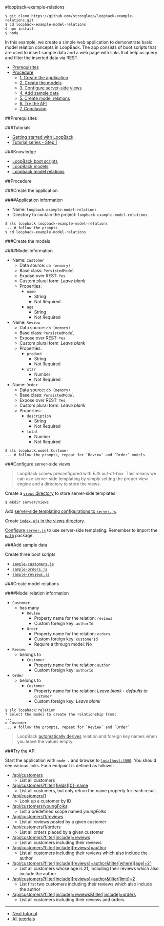 #loopback-example-relations

```
$ git clone https://github.com/strongloop/loopback-example-relations.git
$ cd loopback-example-model-relations
$ npm install
$ node .
```

In this example, we create a simple web application to demonstrate basic model
relation concepts in LoopBack. The app consists of boot scripts that are used to
insert sample data and a web page with links that help us query and filter the
inserted data via REST.

- [Prerequisites](#prerequisites)
- [Procedure](#procedure)
  - [1. Create the application](#1-create-the-application)
  - [2. Create the models](#2-create-the-models)
  - [3. Configure server-side views](#3-configure-server-side-views)
  - [4. Add sample data](#4-add-sample-data)
  - [5. Create model relations](#5-create-model-relations)
  - [6. Try the API](#6-try-the-api)
  - [7. Conclusion](#7-conclusion)

##Prerequisites

###Tutorials

- [Getting started with LoopBack](https://github.com/strongloop/loopback-getting-started)
- [Tutorial series - Step 1](https://github.com/strongloop/loopback-example#step1)

###Knowledge

- [LoopBack boot scripts](http://docs.strongloop.com/display/LB/Defining+boot+scripts)
- [LoopBack models](http://docs.strongloop.com/display/LB/Defining+models)
- [Loopback model relations](http://docs.strongloop.com/display/LB/Define+model+relations)

##Procedure

###Create the application

####Application information

- Name: `loopback-example-model-relations`
- Directory to contain the project: `loopback-example-model-relations`

```
$ slc loopback loopback-example-model-relations
... # follow the prompts
$ cd loopback-example-model-relations
```

###Create the models

####Model information

- Name: `Customer`
  - Data source: `db (memory)`
  - Base class: `PersistedModel`
  - Expose over REST: `Yes`
  - Custom plural form: *Leave blank*
  - Properties:
    - `name`
      - String
      - Not Required
    - `age`
      - String
      - Not Required
- Name: `Review`
  - Data source: `db (memory)`
  - Base class: `PersistedModel`
  - Expose over REST: `Yes`
  - Custom plural form: *Leave blank*
  - Properties:
    - `product`
      - String
      - Not Required
    - `star`
      - Number
      - Not Required
- Name: `Order`
  - Data source: `db (memory)`
  - Base class: `PersistedModel`
  - Expose over REST: `Yes`
  - Custom plural form: *Leave blank*
  - Properties:
    - `description`
      - String
      - Not Required
    - `total`
      - Number
      - Not Required

```
$ slc loopback:model Customer
... # follow the prompts, repeat for `Review` and `Order` models
```

###Configure server-side views

> LoopBack comes preconfigured with EJS out-of-box. This means we can use
> server-side templating by simply setting the proper view engine and a
> directory to store the views.

Create a [`views` directory](/server/views) to store server-side templates.

```
$ mkdir server/views
```

Add [server-side templating configurations to `server.js`](/server/server.js#L11-L20).

Create [`index.ejs` in the views directory](/server/views/index.ejs).

[Configure `server.js`](/server/server.js#L11-L20) to use server-side
templating. Remember to import the [`path`](/server/server.js#L3) package.

###Add sample data

Create three boot scripts:

- [`sample-customers.js`](/server/boot/sample-customers.js)
- [`sample-orders.js`](/server/boot/sample-orders.js)
- [`sample-reviews.js`](/server/boot/sample-reviews.js)

###Create model relations

####Model relation information

- `Customer`
  - has many
    - `Review`
      - Property name for the relation: `reviews`
      - Custom foreign key: `authorId`
    - `Order`
      - Property name for the relation: `orders`
      - Custom foreign key: `customerId`
      - Require a through model: No
- `Review`
  - belongs to
    - `Customer`
      - Property name for the relation: `author`
      - Custom foreign key: `authorId`
- `Order`
  - belongs to
    - `Customer`
      - Property name for the relation: *Leave blank - defaults to `customer`*
      - Custom foreign key: *Leave blank*

```
$ slc loopback:relation
? Select the model to create the relationship from:
...
> Customer
... # follow the prompts, repeat for `Review` and `Order`
```

> LoopBack [automatically derives](http://docs.strongloop.com/display/LB/BelongsTo+relations#BelongsTorelations-Overview)
> relation and foreign key names when you leave the values empty.

###Try the API

Start the application with `node .` and browse to [`localhost:3000`][localhost].
You should see various links. Each endpoint is defined as follows:

- [/api/customers](http://localhost:3000/api/customers)
  - List all customers
- [/api/customers?filter[fields][0]=name](http://localhost:3000/api/customers?filter[fields][0]=name)
  - List all customers, but only return the name property for each result
- [/api/customers/1](http://localhost:3000/api/customers/1)
  - Look up a customer by ID
- [/api/customers/youngFolks](http://localhost:3000/api/customers/youngFolks)
  - List a predefined scope named *youngFolks*
- [/api/customers/1/reviews](http://localhost:3000/api/customers/1/reviews)
  - List all reviews posted by a given customer
- [/api/customers/1/orders](http://localhost:3000/api/customers/1/orders)
  - List all orders placed by a given customer
- [/api/customers?filter[include]=reviews](http://localhost:3000/api/customers?filter[include]=reviews)
  - List all customers including their reviews
- [/api/customers?filter[include][reviews]=author](http://localhost:3000/api/customers?filter[include][reviews]=author)
  - List all customers including their reviews which also include the author
- [/api/customers?filter[include][reviews]=author&filter[where][age]=21](http://localhost:3000/api/customers?filter[include][reviews]=author&filter[where][age]=21)
  - List all customers whose age is 21, including their reviews which also include the author
- [/api/customers?filter[include][reviews]=author&filter[limit]=2](http://localhost:3000/api/customers?filter[include][reviews]=author&filter[limit]=2)
  - List first two customers including their reviews which also include the author
- [/api/customers?filter[include]=reviews&filter[include]=orders](http://localhost:3000/api/customers?filter[include]=reviews&filter[include]=orders)
  - List all customers including their reviews and orders

---

- [Next tutorial][next-tutorial]
- [All tutorials][all-tutorials]

[all-tutorials]: https://github.com/strongloop/loopback-example
[localhost]: http://localhost:3000
[next-tutorial]: https://github.com/strongloop/loopback-example-app-logic
